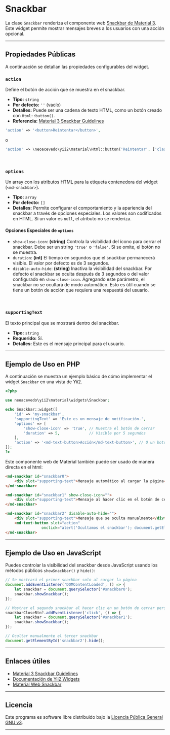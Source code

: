 # Snackbar

La clase `Snackbar` renderiza el componente web [Snackbar de Material 3](https://m3.material.io/components/snackbar). Este widget permite mostrar mensajes breves a los usuarios con una acción opcional.

---

## Propiedades Públicas

A continuación se detallan las propiedades configurables del widget.

### `action`
Define el botón de acción que se muestra en el snackbar.

- **Tipo:** `string`
- **Por defecto:** `''` (vacío)
- **Detalles:** Puede ser una cadena de texto HTML, como un botón creado con `Html::button()`.
- **Referencia:** [Material 3 Snackbar Guidelines](https://m3.material.io/components/snackbar/guidelines#ff603b1b-7efc-4930-bb6f-584a6455819c)

```php
'action' => '<button>Reintentar</button>',
```

o

```php
'action' => \neoacevedo\yii2\material\Html::button('Reintentar', ['class' => 'my-class']),
```

<br>

### `options`

Un array con los atributos HTML para la etiqueta contenedora del widget (`<md-snackbar>`).

  - **Tipo:** `array`
  - **Por defecto:** `[]`
  - **Detalles:** Permite configurar el comportamiento y la apariencia del snackbar a través de opciones especiales. Los valores son codificados en HTML. Si un valor es `null`, el atributo no se renderiza.

#### Opciones Especiales de `options`

  - `show-close-icon`: **(string)** Controla la visibilidad del ícono para cerrar el snackbar. Debe ser un string `'true'` o `'false'`. Si se omite, el botón no se muestra.
  - `duration`: **(int)** El tiempo en segundos que el snackbar permanecerá visible. El valor por defecto es de 3 segundos.
  - `disable-auto-hide`: **(string)** Inactiva la visibilidad del snackbar. Por defecto el snackbar se oculta después de 3 segundos o del valor configurado en `show-close-icon`. Agregando este parámetro, el snackbar no se ocultará de modo automático. Esto es útil cuando se tiene un botón de acción que requiera una respuestá del usuario.

<br>

### `supportingText`

El texto principal que se mostrará dentro del snackbar.

  - **Tipo:** `string`
  - **Requerido:** Sí.
  - **Detalles:** Este es el mensaje principal para el usuario.

-----

## Ejemplo de Uso en PHP

A continuación se muestra un ejemplo básico de cómo implementar el widget `Snackbar` en una vista de Yii2.

```php
<?php

use neoacevedo\yii2\material\widgets\Snackbar;

echo Snackbar::widget([
    'id' => 'my-snackbar',
    'supportingText' => 'Este es un mensaje de notificación.',
    'options' => [
        'show-close-icon' => 'true', // Muestra el botón de cerrar
        'duration' => 5,             // Visible por 5 segundos
    ],
    'action' => '<md-text-button>Acción</md-text-button>', // O un botón Html::button() o con el componente directo Button::widget([...])
]);
?>
```

Este componente web de Material también puede ser usado de manera directa en el html:

```html
<md-snackbar id="snackbar0">
    <div slot="supporting-text">Mensaje automático al cargar la página</div>
</md-snackbar>

<md-snackbar id="snackbar1" show-close-icon="">
    <div slot="supporting-text">Mensaje al hacer clic en el botón de cerrar</div>
</md-snackbar>

<md-snackbar id="snackbar2" disable-auto-hide="">
    <div slot="supporting-text">Mensaje que se oculta manualmente</div>
    <md-text-button slot="action"
                onclick="alert('Ocultamos el snackbar'); document.getElementById('snackbar2').hide();">Aceptar</md-text-button>
</md-snackbar>
```

-----

## Ejemplo de Uso en JavaScript

Puedes controlar la visibilidad del snackbar desde JavaScript usando los métodos públicos `showSnackbar()` y `hide()`:

```js
// Se mostrará el primer snackbar solo al cargar la página
document.addEventListener('DOMContentLoaded', () => {
    let snackbar = document.querySelector('#snackbar0');
    snackbar.showSnackbar();
});

// Mostrar el segundo snackbar al hacer clic en un botón de cerrar personalizado
snackbarCloseBtn?.addEventListener('click', () => {
    let snackbar = document.querySelector('#snackbar1');
    snackbar.showSnackbar();
});

// Ocultar manualmente el tercer snackbar
document.getElementById('snackbar2').hide();
```

-----

## Enlaces útiles

- [Material 3 Snackbar Guidelines](https://m3.material.io/components/snackbar/guidelines)
- [Documentación de Yii2 Widgets](https://www.yiiframework.com/doc/api/2.0/yii-base-widget)
- [Material Web Snackbar](https://material-web.dev/components/snackbar/)

-----

## Licencia

Este programa es software libre distribuido bajo la [Licencia Pública General GNU v3](http://www.gnu.org/licenses/).

-----
